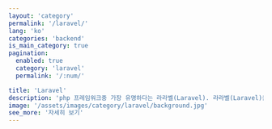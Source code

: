 ```yaml
---
layout: 'category'
permalink: '/laravel/'
lang: 'ko'
categories: 'backend'
is_main_category: true
pagination:
  enabled: true
  category: 'laravel'
  permalink: '/:num/'

title: 'Laravel'
description: 'php 프레임워크중 가장 유명하다는 라라벨(Laravel). 라라벨(Laravel)을 활용하여 서버를 개발해 봅시다.'
image: '/assets/images/category/laravel/background.jpg'
see_more: '자세히 보기'
---
```

